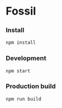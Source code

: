 # Fossil

### Install

```bash
npm install
```

### Development

```bash
npm start
```

### Production build

```bash
npm run build
```
